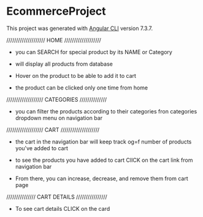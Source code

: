 # EcommerceProject

This project was generated with [Angular CLI](https://github.com/angular/angular-cli) version 7.3.7.

////////////////////  HOME  ///////////////////

* you can SEARCH for special product by its NAME or Category

* will display all products from database

* Hover on the product to be able to add it to cart

* the product can be clicked only one time from home 

///////////////////  CATEGORIES  //////////////

* you can filter the products according to their categories fron categories dropdown menu on navigation bar

/////////////////// CART ////////////////////

* the cart in the navigation bar will keep track og=f number of products you've added to cart 

* to see the products you have added to cart ClICK on the cart link from navigation bar 

* From there, you can increase, decrease, and remove them from cart page

///////////////  CART DETAILS ////////////////

* To see cart details CLICK on the card 



